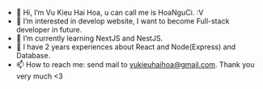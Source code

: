 - 👋 Hi, I’m Vu Kieu Hai Hoa, u can call me is HoaNguCi. :V 
- 👀 I’m interested in develop website, I want to become Full-stack developer in future.
- 🌱 I’m currently learning NextJS and NestJS.
- 💞️ I have 2 years experiences about React and Node(Express) and Database.
- 📫 How to reach me: send mail to vukieuhaihoa@gmail.com.
Thank you very much <3 

<!---
vukieuhaihoa/vukieuhaihoa is a ✨ special ✨ repository because its `README.md` (this file) appears on your GitHub profile.
You can click the Preview link to take a look at your changes.
--->
